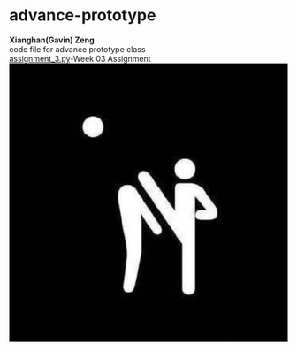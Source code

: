 # advance-prototype
**Xianghan(Gavin) Zeng**\
code file for advance prototype class\
[assignment_3.py](class_assignment/assignment_3.py)-Week 03 Assignment\
![Avatar](avatar.jpg)

